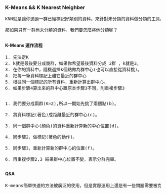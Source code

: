 ### K-Means && K Nearest Neighber
<pre>
KNN就是讓你透過一群已經標記好類別的資料，來針對未分類的資料做分類的工具。

那如果只有一群尚未分類的資料，我們要怎麼將他分類呢？
</pre>
##
#### K-Means 運作流程
<pre>
1. 先決定K
2. k就是最後要分成幾群，如果你希望最後資料分成 3群 ，k就是3。
3. 在你的資料中，隨機選擇k個點做為群中心(也可以直接從資料挑)。
4. 把每一筆資料標記上離它最近的群中心
5. 根據同一個標記的所有資料，重新計算出群中心。
6. 如果步驟4算出來的群中心跟原本步驟3不同，則重複步驟3
</pre>
##
<pre>
1. 我們要分成兩群(K=2),所以一開始先挑了兩個點(b)。

2. 將資料標記(著色)成距離最近的群中心(c)。

3. 同一個群中心(顏色)的資料重新計算新的中心位置(d)。

4. 同步驟2，做標記(著色的動作)。

5. 同步驟3，重新計算新的群中心的位置(f)。

6. 再重複步驟2,3 結果群中心位置不變，表示分群完畢。
</pre>
##
#### Q&A
<pre>
K-means簡單快速的方法被廣泛的使用，但是實際運用上還是有一些問題需要被克服。正所謂萬事起頭難，K-means一開始會先要求你提供K，但是k到底要多少才合理？ 
</pre>
